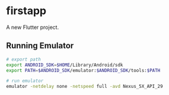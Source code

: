 # firstapp

A new Flutter project.

## Running Emulator
```bash
# export path
export ANDROID_SDK=$HOME/Library/Android/sdk
export PATH=$ANDROID_SDK/emulator:$ANDROID_SDK/tools:$PATH

# run emulator
emulator -netdelay none -netspeed full -avd Nexus_5X_API_29
```